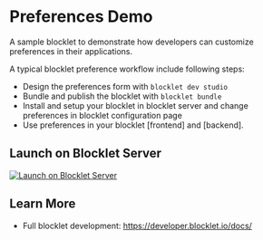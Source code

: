 # Preferences Demo

A sample blocklet to demonstrate how developers can customize preferences in their applications.

A typical blocklet preference workflow include following steps:

- Design the preferences form with `blocklet dev studio`
- Bundle and publish the blocklet with `blocklet bundle`
- Install and setup your blocklet in blocklet server and change preferences in blocklet configuration page
- Use preferences in your blocklet [frontend] and [backend].

## Launch on Blocklet Server

[![Launch on Blocklet Server](https://assets.arcblock.io/icons/launch_on_blocklet_server.svg)](https://install.arcblock.io/launch?action=blocklet-install&meta_url=https%3A%2F%2Fgithub.com%2Fblocklet%2Fpreferences-demo%2Freleases%2Fdownload%2Fv0.1.1%2Fblocklet.json)

## Learn More

- Full blocklet development: https://developer.blocklet.io/docs/
